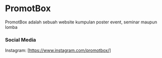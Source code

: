# PromotBox

PromotBox adalah sebuah website kumpulan poster event, seminar maupun lomba

### Social Media

Instagram: [https://www.instagram.com/promotbox/]
